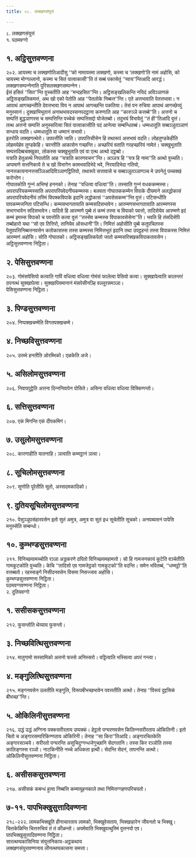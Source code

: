 ```yaml
---
title: ०८. लक्खणसंयुत्तं

---
```

८. लक्खणसंयुत्तं  
१. पठमवग्गो  


## १. अट्ठिसुत्तवण्णना

२०२. आयस्मा च लक्खणोतिआदीसु ‘‘को नामायस्मा लक्खणो, कस्मा च ‘लक्खणो’ति नामं अहोसि, को चायस्मा मोग्गल्‍लानो, कस्मा च सितं पात्वाकासी’’ति तं सब्बं पकासेतुं ‘‘य्वाय’’न्तिआदि आरद्धं। लक्खणसम्पन्‍नेनाति पुरिसलक्खणसम्पन्‍नेन।  
ईसं हसितं ‘‘सित’’न्ति वुच्‍चतीति आह ‘‘मन्दहसित’’न्ति। अट्ठिसङ्खलिकन्ति नयिदं अविञ्‍ञाणकं अट्ठिसङ्खलिकमत्तं, अथ खो एको पेतोति आह ‘‘पेतलोके निब्बत्त’’न्ति। एते अत्तभावाति पेतत्तभावा। न आपाथं आगच्छन्तीति देवत्तभावा विय न आपाथं आगच्छन्ति पकतिया। तेसं पन रुचिया आपाथं आगच्छेय्युं मनुस्सानं। दुक्खाभिभूतानं अनाथभावदस्सनपदट्ठाना करुणाति आह ‘‘कारुञ्‍ञे कत्तब्बे’’ति। अत्तनो च सम्पत्तिं बुद्धञाणस्स च सम्पत्तिन्ति पच्‍चेकं सम्पत्तिसद्दो योजेतब्बो। तदुभयं विभावेतुं ‘‘तं ही’’तिआदि वुत्तं। तत्थ अत्तनो सम्पत्तिं अनुस्सरित्वा सितं पात्वाकासीति पदं आनेत्वा सम्बन्धितब्बं। धम्मधातूति सब्बञ्‍ञुतञ्‍ञाणं सन्धाय वदति। धम्मधातूति वा धम्मानं सभावो।  
इतरोति लक्खणत्थेरो। उपपत्तीति जाति। उपपत्तिसीसेन हि तथारूपं अत्तभावं वदति। लोहतुण्डकेहीति लोहमयेहेव तुण्डकेहि। चरन्तीति आकासेन गच्छन्ति। अच्छरियं वताति गरहच्छरियं नामेतं। चक्खुभूताति सम्पत्तदिब्बचक्खुका, लोकस्स चक्खुभूताति एवं वा एत्थ अत्थो दट्ठब्बो।  
यत्राति हेतुअत्थे निपातोति आह ‘‘यत्राति कारणवचन’’न्ति। अञ्‍ञत्र हि ‘‘यत्र हि नामा’’ति अत्थो वुच्‍चति। अप्पमाणे सत्तनिकाये ते च खो विभागेन कामभवादिभेदे भवे, निरयादिभेदा गतियो, नानत्तकायनानत्तसञ्‍ञिआदिविञ्‍ञाणट्ठितियो, तथारूपे सत्तावासे च सब्बञ्‍ञुतञ्‍ञाणञ्‍च मे उपनेतुं पच्‍चक्खं करोन्तेन।  
गोघातकोति गुन्‍नं अभिण्हं हननको। तेनाह ‘‘वधित्वा वधित्वा’’ति। तस्साति गुन्‍नं वधककम्मस्स। अपरापरियकम्मस्साति अपरापरियवेदनीयकम्मस्स। बलवता गोघातककम्मेन विपाके दीयमाने अलद्धोकासं अपरापरियवेदनीयं तस्मिं विपक्‍कविपाके इदानि लद्धोकासं ‘‘अवसेसकम्म’’न्ति वुत्तं। पटिसन्धीति पापकम्मजनिता पटिसन्धि। कम्मसभागतायाति कम्मसदिसभावेन। आरम्मणसभागतायाति आरम्मणस्स सभागभावेन सदिसभावेन। यादिसे हि आरम्मणे पुब्बे तं कम्मं तस्स च विपाको पवत्तो, तादिसेयेव आरम्मणे इदं कम्मं इमस्स विपाको च पवत्तोति कत्वा वुत्तं ‘‘तस्सेव कम्मस्स विपाकावसेसेना’’ति। भवति हि तंसदिसेपि तब्बोहारो यथा ‘‘सो एव तित्तिरो, तानियेव ओसधानी’’ति। निमित्तं अहोसीति पुब्बे कतूपचितस्स पेतूपपत्तिनिब्बत्तनवसेन कतोकासस्स तस्स कम्मस्स निमित्तभूतं इदानि तथा उपट्ठहन्तं तस्स विपाकस्स निमित्तं आरम्मणं अहोसि। सोति गोघातको। अट्ठिसङ्खलिकपेतो जातो कम्मसरिक्खकविपाकतावसेन।  
अट्ठिसुत्तवण्णना निट्ठिता।  


## २. पेसिसुत्तवण्णना

२०३. गोमंसपेसियो कत्वाति गाविं वधित्वा वधित्वा गोमंसं फालेत्वा पेसियो कत्वा। सुक्खापेत्वाति कालन्तरं ठपनत्थं सुक्खापेत्वा। सुक्खापियमानानं मंसपेसीनञ्हि वल्‍लूरसमञ्‍ञा।  
पेसिसुत्तवण्णना निट्ठिता।  


## ३. पिण्डसुत्तवण्णना

२०४. निप्पक्खचम्मेति विगतपक्खचम्मे।  


## ४. निच्छविसुत्तवण्णना

२०५. उरब्भे हनतीति ओरब्भिको। एळकेति अजे।  


## ५. असिलोमसुत्तवण्णना

२०६. निवापपुट्ठेति अत्तना दिन्‍ननिवापेन पोसिते। असिना वधित्वा वधित्वा विक्‍किणन्तो।  


## ६. सत्तिसुत्तवण्णना

२०७. एकं मिगन्ति एकं दीपकमिगं।  


## ७. उसुलोमसुत्तवण्णना

२०८. कारणाहीति यातनाहि। ञत्वाति कम्मट्ठानं ञत्वा।  


## ८. सूचिलोमसुत्तवण्णना

२०९. सुणोति पूरेतीति सूतो, अस्सदमकादिको।  


## ९. दुतियसूचिलोमसुत्तवण्णना

२१०. पेसुञ्‍ञूपसंहारवसेन इतो सुतं अमुत्र, अमुत्र वा सुतं इध सूचेतीति सूचको। अनयब्यसनं पापेसि मनुस्सेति सम्बन्धो।  


## १०. कुम्भण्डसुत्तवण्णना

२११. विनिच्छयामच्‍चोति रञ्‍ञा अड्डकरणे ठपितो विनिच्छयमहामत्तो। सो हि गामजनकायं कूटेति वञ्‍चेतीति गामकूटकोति वुच्‍चति। केचि ‘‘तादिसो एव गामजेट्ठको गामकूटको’’ति वदन्ति। समेन भवितब्बं, ‘‘धम्मट्ठो’’ति वत्तब्बतो। रहस्सङ्गे निसीदनवसेन विसमा निसज्‍जाव अहोसि।  
कुम्भण्डसुत्तवण्णना निट्ठिता।  
पठमवग्गवण्णना निट्ठिता।  
२. दुतियवग्गो  


## १. ससीसकसुत्तवण्णना

२१२. फुसन्तोति थेय्याय फुसन्तो।  


## ३. निच्छवित्थिसुत्तवण्णना

२१४. मातुगामो सस्सामिको अत्तनो फस्से अनिस्सरो। वट्टित्वाति भस्सित्वा अपरं गन्त्वा।  


## ४. मङ्गुलित्थिसुत्तवण्णना

२१५. मङ्गनवसेन उलतीति मङ्गुलि, विरूपबीभच्छभावेन पवत्ततीति अत्थो। तेनाह ‘‘विरूपं दुद्दसिकं बीभच्छ’’न्ति।  


## ५. ओकिलिनीसुत्तवण्णना

२१६. उद्धं उद्धं अग्गिना पक्‍कसरीरताय उप्पक्‍कं। हेट्ठतो पग्घरणवसेन किलिन्‍नसरीरताय ओकिलिनी। इतो चितो च अङ्गारसम्परिकिण्णताय ओकिरिनी। तेनाह ‘‘सा किरा’’तिआदि। अङ्गारचितकेति अङ्गारसञ्‍चये। सरीरतो पग्घरन्ति असुचिदुग्गन्धजेगुच्छानि सेदगतानि। तस्स किर रञ्‍ञोति तस्स कालिङ्गस्स रञ्‍ञो। नाटकिनीति नच्‍चे अधिकता इत्थी। सेदन्ति सेदनं, तापनन्ति अत्थो।  
ओकिलिनीसुत्तवण्णना निट्ठिता।  


## ६. असीसकसुत्तवण्णना

२१७. असीसकं कबन्धं हुत्वा निब्बत्ति कम्मायूहनकाले तथा निमित्तग्गहणपरिचयतो।  


## ७-११. पापभिक्खुसुत्तादिवण्णना

२१८-२२२. लामकभिक्खूति हीनाचारताय लामको, भिक्खुवेसताय, भिक्खाहारेन जीवनतो च भिक्खु। चित्तकेळिन्ति चित्तरुचियं तं तं कीळन्तो। अयमेवाति भिक्खुवत्थुस्मिं वुत्तनयो एव।  
पापभिक्खुसुत्तादिवण्णना निट्ठिता।  
सारत्थप्पकासिनिया संयुत्तनिकाय-अट्ठकथाय  
लक्खणसंयुत्तवण्णनाय लीनत्थप्पकासना समत्ता।  